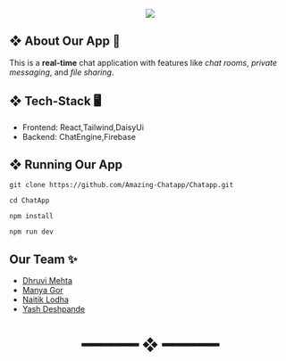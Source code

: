 
<p align="center">
  <img src="https://capsule-render.vercel.app/api?type=waving&color=gradient&text=Helou%20There!&height=120&section=header&animation=fadeIn"/>
</p>

## ❖ About Our App 👀
This is a **real-time** chat application with features like _chat rooms_, _private messaging_, and _file sharing_.
## ❖ Tech-Stack 🖥️ 
- Frontend: React,Tailwind,DaisyUi
- Backend: ChatEngine,Firebase

## ❖ Running Our App
```<bash>
git clone https://github.com/Amazing-Chatapp/Chatapp.git 

cd ChatApp 

npm install 

npm run dev 
```

## Our Team ✨
- [Dhruvi Mehta](https://github.com/dhruviii297)
- [Manya Gor](https://github.com/ManyaGor)
- [Naitik Lodha](https://github.com/naitik-lodha)
- [Yash Deshpande](https://github.com/yashd-dev/)

<h1 align="center"> ━━━━━━  ❖  ━━━━━━ </h1>
